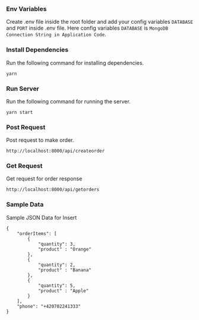 ### Env Variables

Create .env file inside the root folder and add your config variables `DATABASE` and `PORT` inside .env file. Here config variables `DATABASE` is `MongoDB Connection String in Application Code`.

### Install Dependencies

Run the following command for installing dependencies.

```
yarn
```

### Run Server

Run the following command for running the server.

```
yarn start
```

### Post Request

Post request to make order.

```
http://localhost:8000/api/createorder
```

### Get Request

Get request for order response

```
http://localhost:8000/api/getorders
```

### Sample Data

Sample JSON Data for Insert

```
{
    "orderItems": [
        {
            "quantity": 3,
            "product" : "Orange"
        },
        {
            "quantity": 2,
            "product" : "Banana"
        },
        {
            "quantity": 5,
            "product" : "Apple"
        }
    ],
    "phone": "+420702241333"
}
```
